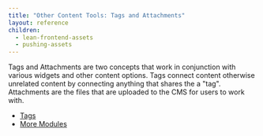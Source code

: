 ```yaml
---
title: "Other Content Tools: Tags and Attachments"
layout: reference
children:
  - lean-frontend-assets
  - pushing-assets
---
```


Tags and Attachments are two concepts that work in conjunction with various widgets and other content options. Tags connect content otherwise unrelated content by connecting anything that shares the a "tag". Attachments are the files that are uploaded to the CMS for users to work with.

* [Tags](tags.md)
* [More Modules](attachments.md)